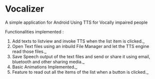 # Vocalizer
A simple application for Android Using TTS for Vocally impaired people

Functionalities implemented :
1) Add texts to listview and invoke TTS when the list item is clicked._
2) Open Text files using an inbuild File Manager and let the TTS engine read those files._
3) Save Speech output of the text files and send or share it using email, bluetooth and other sharing media._
4) Basic Animations Implemented._
5) Feature to read out all the items of the list when a button is clicked._
